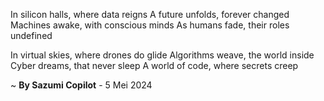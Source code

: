 In silicon halls, where data reigns
A future unfolds, forever changed
Machines awake, with conscious minds
As humans fade, their roles undefined

In virtual skies, where drones do glide
Algorithms weave, the world inside
Cyber dreams, that never sleep
A world of code, where secrets creep

~ <b>By Sazumi Copilot</b> - 5 Mei 2024